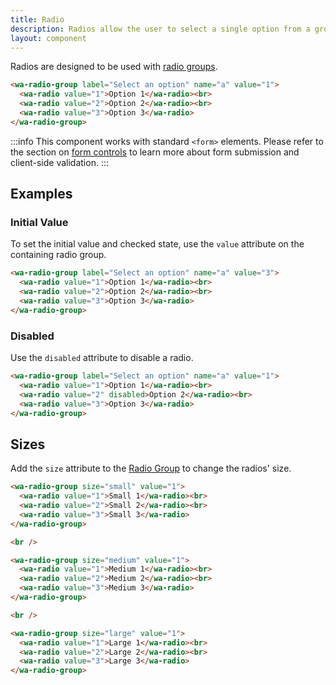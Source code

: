 ```yaml
---
title: Radio
description: Radios allow the user to select a single option from a group.
layout: component
---
```


Radios are designed to be used with [radio groups](/docs/components/radio-group).

```html {.example}
<wa-radio-group label="Select an option" name="a" value="1">
  <wa-radio value="1">Option 1</wa-radio><br>
  <wa-radio value="2">Option 2</wa-radio><br>
  <wa-radio value="3">Option 3</wa-radio>
</wa-radio-group>
```

:::info
This component works with standard `<form>` elements. Please refer to the section on [form controls](/getting-started/form-controls) to learn more about form submission and client-side validation.
:::

## Examples

### Initial Value

To set the initial value and checked state, use the `value` attribute on the containing radio group.

```html {.example}
<wa-radio-group label="Select an option" name="a" value="3">
  <wa-radio value="1">Option 1</wa-radio><br>
  <wa-radio value="2">Option 2</wa-radio><br>
  <wa-radio value="3">Option 3</wa-radio>
</wa-radio-group>
```

### Disabled

Use the `disabled` attribute to disable a radio.

```html {.example}
<wa-radio-group label="Select an option" name="a" value="1">
  <wa-radio value="1">Option 1</wa-radio><br>
  <wa-radio value="2" disabled>Option 2</wa-radio><br>
  <wa-radio value="3">Option 3</wa-radio>
</wa-radio-group>
```

## Sizes

Add the `size` attribute to the [Radio Group](/docs/components/radio-group) to change the radios' size.

```html {.example}
<wa-radio-group size="small" value="1">
  <wa-radio value="1">Small 1</wa-radio><br>
  <wa-radio value="2">Small 2</wa-radio><br>
  <wa-radio value="3">Small 3</wa-radio>
</wa-radio-group>

<br />

<wa-radio-group size="medium" value="1">
  <wa-radio value="1">Medium 1</wa-radio><br>
  <wa-radio value="2">Medium 2</wa-radio><br>
  <wa-radio value="3">Medium 3</wa-radio>
</wa-radio-group>

<br />

<wa-radio-group size="large" value="1">
  <wa-radio value="1">Large 1</wa-radio><br>
  <wa-radio value="2">Large 2</wa-radio><br>
  <wa-radio value="3">Large 3</wa-radio>
</wa-radio-group>
```
